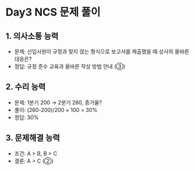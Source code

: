# Day3 NCS 문제 풀이

## 1. 의사소통 능력
- 문제: 신입사원이 규정과 맞지 않는 형식으로 보고서를 제출했을 때 상사의 올바른 대응은?
- 정답: 규정 준수 교육과 올바른 작성 방법 안내 (③)

## 2. 수리 능력
- 문제: 1분기 200 → 2분기 260, 증가율?
- 풀이: (260-200)/200 × 100 = 30%
- 정답: 30%

## 3. 문제해결 능력
- 조건: A > B, B > C
- 결론: A > C (②)